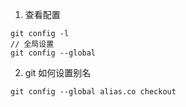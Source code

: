 1. 查看配置
```JS
git config -l
// 全局设置
git config --global
```

2. git 如何设置别名
```JS
git config --global alias.co checkout
```